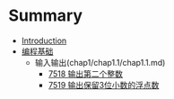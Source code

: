 # Summary

* [Introduction](README.md)
* [编程基础](chap1/chap1.md)
   * 输入输出(chap1/chap1.1/chap1.1.md)
       * [7518 输出第二个整数](chap1/chap1.1/7518.md)
       * [7519 输出保留3位小数的浮点数](chap1/chap1.1/7519.md)

